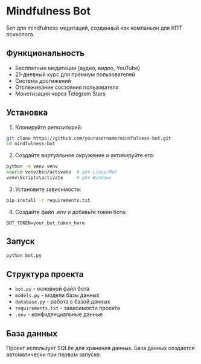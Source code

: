 # Mindfulness Bot

Бот для mindfulness медитаций, созданный как компаньон для КПТ психолога.

## Функциональность

- Бесплатные медитации (аудио, видео, YouTube)
- 21-дневный курс для премиум пользователей
- Система достижений
- Отслеживание состояния пользователя
- Монетизация через Telegram Stars

## Установка

1. Клонируйте репозиторий:
```bash
git clone https://github.com/yourusername/mindfulness-bot.git
cd mindfulness-bot
```

2. Создайте виртуальное окружение и активируйте его:
```bash
python -m venv venv
source venv/bin/activate  # для Linux/Mac
venv\Scripts\activate     # для Windows
```

3. Установите зависимости:
```bash
pip install -r requirements.txt
```

4. Создайте файл .env и добавьте токен бота:
```
BOT_TOKEN=your_bot_token_here
```

## Запуск

```bash
python bot.py
```

## Структура проекта

- `bot.py` - основной файл бота
- `models.py` - модели базы данных
- `database.py` - работа с базой данных
- `requirements.txt` - зависимости проекта
- `.env` - конфиденциальные данные

## База данных

Проект использует SQLite для хранения данных. База данных создается автоматически при первом запуске. 